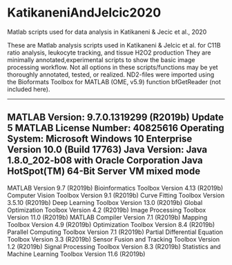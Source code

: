 # KatikaneniAndJelcic2020
Matlab scripts used for data analysis in Katikaneni &amp; Jecic et al., 2020

These are Matlab analysis scripts used in Katikaneni & Jelcic et al. for C11B ratio analysis, leukocyte tracking, and tissue H2O2 production
They are minimally annotated,experimental scripts to show the basic image processing workflow. 
Not all options in these scripts/functions may be yet thoroughly annotated, tested, or realized.
ND2-files were imported using the Bioformats Toolbox for MATLAB (OME, v5.9) function bfGetReader (not included here). 


-----------------------------------------------------------------------------------------------------
MATLAB Version: 9.7.0.1319299 (R2019b) Update 5
MATLAB License Number: 40825616
Operating System: Microsoft Windows 10 Enterprise Version 10.0 (Build 17763)
Java Version: Java 1.8.0_202-b08 with Oracle Corporation Java HotSpot(TM) 64-Bit Server VM mixed mode
-----------------------------------------------------------------------------------------------------
MATLAB                                                Version 9.7         (R2019b)
Bioinformatics Toolbox                                Version 4.13        (R2019b)
Computer Vision Toolbox                               Version 9.1         (R2019b)
Curve Fitting Toolbox                                 Version 3.5.10      (R2019b)
Deep Learning Toolbox                                 Version 13.0        (R2019b)
Global Optimization Toolbox                           Version 4.2         (R2019b)
Image Processing Toolbox                              Version 11.0        (R2019b)
MATLAB Compiler                                       Version 7.1         (R2019b)
Mapping Toolbox                                       Version 4.9         (R2019b)
Optimization Toolbox                                  Version 8.4         (R2019b)
Parallel Computing Toolbox                            Version 7.1         (R2019b)
Partial Differential Equation Toolbox                 Version 3.3         (R2019b)
Sensor Fusion and Tracking Toolbox                    Version 1.2         (R2019b)
Signal Processing Toolbox                             Version 8.3         (R2019b)
Statistics and Machine Learning Toolbox               Version 11.6        (R2019b)
